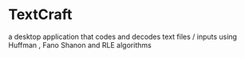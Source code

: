 # TextCraft 
a desktop application that codes and decodes text files / inputs using Huffman , Fano Shanon and RLE algorithms
